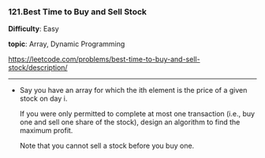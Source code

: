 ### 121.Best Time to Buy and Sell Stock

**Difficulty**: Easy

**topic**: Array, Dynamic Programming

https://leetcode.com/problems/best-time-to-buy-and-sell-stock/description/

***

- Say you have an array for which the ith element is the price of a given stock on day i.

  If you were only permitted to complete at most one transaction (i.e., buy one and sell one share of the stock), design an algorithm to find the maximum profit.

  Note that you cannot sell a stock before you buy one.